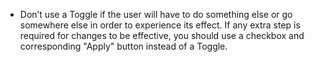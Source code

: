 - Don’t use a Toggle if the user will have to do something else or go somewhere else in order to experience its effect. If any extra step is required for changes to be effective, you should use a checkbox and corresponding "Apply" button instead of a Toggle.
